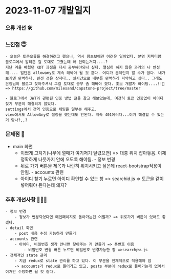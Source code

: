 # 2023-11-07 개발일지

### 오류 개선 🛠️

### 느낀점 😇
    - 오늘은 토큰오류를 해결하려고 했으나, 역시 왕초보에겐 어려운 일이었다. 분명 지피티랑 블로그에서 알려준 걸 토대로 고쳤는데 왜 안되는거지....?
    지난 겨울 배웠던 KDT 과정을 다시 공부해야되나 싶다. 열심히 하지 않은 과거의 나 반성해.... 일단은 allowany로 계속 해봐야 될 것 같다. 어디가 문제인지 알 수가 없다. 내가 보기엔 완벽하다. 완전 검은 상자다.. 실시간으로 내부를 완벽하게 파악하고 싶다.. 그래도 은정님이 블로그 찾아주셔서 그걸 토대로 공부 좀 해봐야 겠다. 초보 개발자 화이팅....!!🌱 => https://github.com/milesand/capstone-project/tree/master
    
    - 블로그에서 JWT와 관련된 인증 방법 글을 참고 해보았는데, 여전히 토큰 인증없이 아이디 찾기 부분이 해결되지 않았다.
    settings에서 전역 인증으로 세팅을 일부분 해주고,
    view에서도 AllowAny로 설정을 했는데도 안된다. 계속 401에러다...이거 해결할 수 있는거 맞나?,,?

### 문제점 👿
   - main 화면
        - 이쁘게 고치기(나무에 열매가 여기저기 달렸으면) => 대충 위치 잡아놓음. 이제 정확하게 나뭇가지 안에 오도록 해야됨.
    - 정보 번경 
        - 뒤로 가기 버튼을 제목과 나란히 위치시키고 싶은데 react-bootstrap적용이 안됨.
    - accounts 관련
        - 아이디 찾기 누르면 아이디 확인할 수 있는 창 => searchid.js => 토큰을 같이 넣어줘야 된다는데 왜지? 

### 추후 개선사항 🧗🏻‍♀️      
    - 정보 번경 
        - 정보가 변경되었다면 메인페이지로 돌아가는건 어떨까? => 뒤로가기 버튼이 있어도 좋겠다.
    - detail 화면
        - post 내용 수정 가능하게 만들기
    - accounts 관련
        - 아이디, 비밀번호 생각 안나면 찾아주는 거 만들기 => 폰번호 이용
            - 비밀번호 변경 버튼 누르면 비밀번호 변경가능한 창 =>searchpw.js
    - 전체적인 state 관리
        - 지금 redux로 state 관리를 하고 있다. 이 부분을 전체적으로 적용해야 함
        -> accounts가 redux로 들어가고 있고, posts 부분이 redux로 들어가는게 없어서 이거만 수정하면 될 것 같다. 



